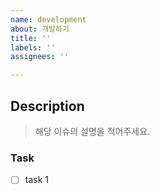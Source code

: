 ```yaml
---
name: development
about: 개발하기
title: ''
labels: ''
assignees: ''

---
```


## Description

> 해당 이슈의 설명을 적어주세요.

### Task

- [ ] task 1
